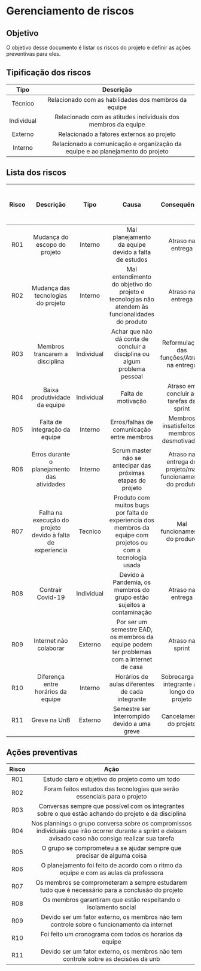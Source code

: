# Gerenciamento de riscos

## Objetivo 

O objetivo desse documento é listar os riscos do projeto e definir as ações preventivas para eles.

## Tipificação dos riscos

Tipo|Descrição|
:--:|:--:|
Técnico|Relacionado com as habilidades dos membros da equipe|
Individual|Relacionado com as atitudes individuais dos membros da equipe|
Externo|Relacionado a fatores externos ao projeto|
Interno|Relacionado a comunicação e organização da equipe e ao planejamento do projeto|


## Lista dos riscos

Risco|Descrição|Tipo|Causa|Consequência|Nivel de impacto no projeto|Probabilidade de acontecer
:---:|:---:|:--:|:---:|:---:|:---:|:---:|
R01|Mudança do escopo do projeto|Interno|Mal planejamento da equipe devido a falta de estudos|Atraso na entrega|Alto|Baixa
R02|Mudança das tecnologias do projeto|Interno|Mal entendimento do objetivo do projeto e tecnologias não atendem às funcionalidades do produto|Atraso na entrega|Alto|Baixa
R03|Membros trancarem a disciplina|Individual|Achar que não dá conta de concluir a disciplina ou algum problema pessoal|Reformulação das funções/Atraso na entrega|Alto|baixa|
R04|Baixa produtividade da equipe|Individual|Falta de motivação|Atraso em concluir as tarefas da sprint|Alto|Media|
R05|Falta de integração da equipe|Interno|Erros/falhas de comunicação entre membros|Membros insatisfeitos e membros desmotivados|Alto|Alta|
R06|Erros durante o planejamento das atividades|Interno|Scrum master não se antecipar das próximas etapas do projeto|Atraso na entrega do projeto/mal funcionamento do produto|Alto|Media|
R07|Falha na execução do projeto devido à falta de experiencia|Tecnico|Produto com muitos bugs por falta de experiencia dos membros da equipe com projetos ou com a tecnologia usada|Mal funcionamento do produro|Alto|Media|
R08|Contrair Covid-19|Individual|Devido à Pandemia, os membros do grupo estão sujeitos a contaminação|Atraso na entrega|Alto|Baixa|
R09|Internet não colaborar|Externo|Por ser um semestre EAD, os membros da equipe podem ter problemas com a internet de casa|Atraso na sprint|Medio|Media|
R10|Diferença entre horários da equipe|Interno|Horários de aulas diferentes de cada integrante|Sobrecarga do integrante ao longo do projeto|Medio|Baixo|
R11|Greve na UnB|Externo|Semestre ser interrompido devido a uma greve|Cancelamento do projeto|Alto|Baixa|

## Ações preventivas

Risco|Ação|
:--:|:--:|
R01|Estudo claro e objetivo do projeto como um todo|
R02|Foram feitos estudos das tecnologias que serão essenciais para o projeto|
R03|Conversas sempre que possível com os integrantes sobre o que estão achando do projeto e da disciplina|
R04|Nos plannings o grupo conversa sobre os compromissos individuais que irão ocorrer durante a sprint e deixam avisado caso não consiga realizar sua tarefa|
R05|O grupo se comprometeu a se ajudar sempre que precisar de alguma coisa|
R06|O planejamento foi feito de acordo com o ritmo da equipe e com as aulas da professora|
R07|Os membros se comprometeram a sempre estudarem tudo que é necessário para a conclusão do projeto|
R08|Os membros garantiram que estão respeitando o isolamento social|
R09|Devido ser um fator externo, os membros não tem controle sobre o funcionamento da internet|
R10|Foi feito um cronograma com todos os horarios da equipe|
R11|Devido ser um fator externo, os membros não tem controle sobre as decisões da unb|

